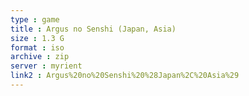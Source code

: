 ```yaml
---
type : game
title : Argus no Senshi (Japan, Asia)
size : 1.3 G
format : iso
archive : zip
server : myrient
link2 : Argus%20no%20Senshi%20%28Japan%2C%20Asia%29
---
```


